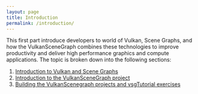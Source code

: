 ```yaml
---
layout: page
title: Introduction
permalink: /introduction/
---
```


This first part introduce developers to world of Vulkan, Scene Graphs, and how the VulkanSceneGraph combines these technologies to improve productivity and deliver high performance graphics and compute applications. The topic is broken down into the following sections:

1. [Introduction to Vulkan and Scene Graphs](/introduction/BuildingVulkanSceneGraph.md)
2. [Introduction to the VulkanSceneGraph project](introduction/VulkanAndSceneGraphProject.md)
3. [Building the VulkanScenegraph projects and vsgTutorial exercises](https://robertosfiled.github.io/vsgTutorial/BuildingVulkanSceneGraph.md)
